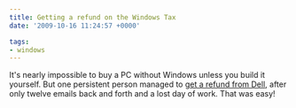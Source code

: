 ```yaml
---
title: Getting a refund on the Windows Tax
date: '2009-10-16 11:24:57 +0000'

tags:
- windows
---
```

It's nearly impossible to buy a PC without Windows unless you build it yourself.  But one persistent person managed to [get a refund from Dell](http://www.linuxmint.com/blog/?p=1073), after only twelve emails back and forth and a lost day of work.  That was easy!

